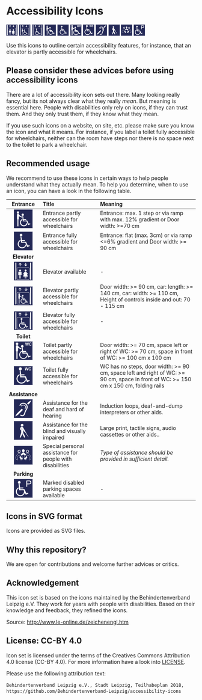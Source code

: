 # Accessibility Icons
<img src="icons/elevator-available.svg" width="30px"/> <img src="icons/elevator-partly-accessible-for-wheelchairs.svg" width="30px"/> <img src="icons/elevator-fully-accessible-for-wheelchairs.svg" width="30px"/> <img src="icons/partly-accessible-for-wheelchairs.svg" width="30px"/> <img src="icons/fully-accessible-for-wheelchairs.svg" width="30px"/> <img src="icons/toilet-partly-accessible-for-wheelchairs.svg" width="30px"/> <img src="icons/toilet-fully-accessible-for-wheelchairs.svg" width="30px"/> <img src="icons/help-for-hearing-impaired-people-available.svg" width="30px"/> <img src="icons/help-for-visually-impaired-people-available.svg" width="30px"/> <img src="icons/personal-assistance-available.svg" width="30px"/> <img src="icons/disabled-parking-space-available.svg" width="30px"/>

Use this icons to outline certain accessibility features, for instance, that an elevator is partly accessible for wheelchairs.

## Please consider these advices before using accessibility icons

There are a lot of accessibility icon sets out there. Many looking really fancy, but its not always clear what they really *mean*. But meaning is essential here. People with disabilities only rely on icons, if they can trust them. And they only trust them, if they know what they mean.

If you use such icons on a website, on site, etc. please make sure you know the icon and what it means. For instance, if you label a toilet fully accessible for wheelchairs, neither can the room have steps nor there is no space next to the toilet to park a wheelchair.

## Recommended usage

We recommend to use these icons in certain ways to help people understand what they actually mean. To help you determine, when to use an icon, you can have a look in the following table.

|                                  **Entrance**                                   | Title                                                    | Meaning                                                                                                                             |
|:-------------------------------------------------------------------------------:|:---------------------------------------------------------|:------------------------------------------------------------------------------------------------------------------------------------|
|      <img src="icons/partly-accessible-for-wheelchairs.svg" width="50px"/>      | Entrance partly accessible for wheelchairs               | Entrance: max. 1 step or via ramp with max. 12% gradient or Door width: >=70 cm                                                     |
|      <img src="icons/fully-accessible-for-wheelchairs.svg" width="50px"/>       | Entrance fully accessible for wheelchairs                | Entrance: flat (max. 3cm) or via ramp <=6% gradient and Door width: >= 90 cm                                                        |
|                                  **Elevator**                                   |                                                          |                                                                                                                                     |
|             <img src="icons/elevator-available.svg" width="50px"/>              | Elevator available                                       | -                                                                                                                                   |
| <img src="icons/elevator-partly-accessible-for-wheelchairs.svg" width="50px"/>  | Elevator partly accessible for wheelchairs               | Door width: >= 90 cm, car: length: >= 140 cm, car: width: >= 110 cm, Height of controls inside and out: 70 - 115 cm                                                                                                                                   |
|  <img src="icons/elevator-fully-accessible-for-wheelchairs.svg" width="50px"/>  | Elevator fully accessible for wheelchairs                | -                 |
|                                   **Toilet**                                    |                                                          |                                                                                                                                     |
|  <img src="icons/toilet-partly-accessible-for-wheelchairs.svg" width="50px"/>   | Toilet partly accessible for wheelchairs                 | Door width:	>= 70 cm, space left or right of WC:	>= 70 cm, space in front of WC:	>= 100 cm x 100 cm                                    |
|   <img src="icons/toilet-fully-accessible-for-wheelchairs.svg" width="50px"/>   | Toilet fully accessible for wheelchairs                  | WC has no steps, door width: >= 90 cm, space left and right of WC:	>= 90 cm, space in front of WC: >= 150 cm x 150 cm, folding rails |
|                                 **Assistance**                                  |                                                          |                                                                                                                                     |
| <img src="icons/help-for-hearing-impaired-people-available.svg" width="50px"/>  | Assistance for the deaf and hard of hearing              | Induction loops, deaf-and-dump interpreters or other aids.                                                                          |
| <img src="icons/help-for-visually-impaired-people-available.svg" width="50px"/> | Assistance for the blind and visually impaired           | Large print, tactile signs, audio cassettes or other aids..                                                                         |
|        <img src="icons/personal-assistance-available.svg" width="50px"/>        | Special personal assistance for people with disabilities | *Type of assistance should be provided in sufficient detail.*                                                                       |
|                                   **Parking**                                   |                                                          |                                                                                                                                     |
|      <img src="icons/disabled-parking-space-available.svg" width="50px"/>       | Marked disabled parking spaces available                 | -                                                                                                                                   |

## Icons in SVG format

Icons are provided as SVG files.

## Why this repository?

We are open for contributions and welcome further advices or critics.

## Acknowledgement

This icon set is based on the icons maintained by the Behindertenverband Leipzig e.V. They work for years with people with disabilities. Based on their knowledge and feedback, they refined the icons.

Source: http://www.le-online.de/zeichenengl.htm

## License: CC-BY 4.0

Icon set is licensed under the terms of the Creatives Commons Attribution 4.0 license (CC-BY 4.0). For more information have a look into [LICENSE](LICENSE).

Please use the following attribution text:

    Behindertenverband Leipzig e.V., Stadt Leipzig, Teilhabeplan 2018,
    https://github.com/Behindertenverband-Leipzig/accessibility-icons
